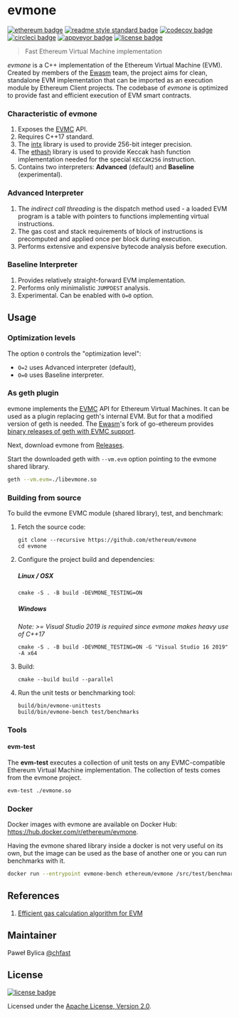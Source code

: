 # evmone

[![ethereum badge]][ethereum]
[![readme style standard badge]][standard readme]
[![codecov badge]][codecov]
[![circleci badge]][circleci]
[![appveyor badge]][appveyor]
[![license badge]][Apache License, Version 2.0]

> Fast Ethereum Virtual Machine implementation

_evmone_ is a C++ implementation of the Ethereum Virtual Machine (EVM). 
Created by members of the [Ewasm] team, the project aims for clean, standalone EVM implementation 
that can be imported as an execution module by Ethereum Client projects. 
The codebase of _evmone_ is optimized to provide fast and efficient execution of EVM smart contracts.

### Characteristic of evmone

1. Exposes the [EVMC] API.
2. Requires C++17 standard.
3. The [intx] library is used to provide 256-bit integer precision.
4. The [ethash] library is used to provide Keccak hash function implementation
   needed for the special `KECCAK256` instruction.
5. Contains two interpreters: **Advanced** (default) and **Baseline** (experimental).
   
### Advanced Interpreter

1. The _indirect call threading_ is the dispatch method used -
   a loaded EVM program is a table with pointers to functions implementing virtual instructions.
2. The gas cost and stack requirements of block of instructions is precomputed 
   and applied once per block during execution.
3. Performs extensive and expensive bytecode analysis before execution.

### Baseline Interpreter

1. Provides relatively straight-forward EVM implementation.
2. Performs only minimalistic `JUMPDEST` analysis.
3. Experimental. Can be enabled with `O=0` option.


## Usage

### Optimization levels

The option `O` controls the "optimization level":
- `O=2` uses Advanced interpreter (default),
- `O=0` uses Baseline interpreter.

### As geth plugin

evmone implements the [EVMC] API for Ethereum Virtual Machines.
It can be used as a plugin replacing geth's internal EVM. But for that a modified
version of geth is needed. The [Ewasm]'s fork
of go-ethereum provides [binary releases of geth with EVMC support](https://github.com/ewasm/go-ethereum/releases).

Next, download evmone from [Releases].

Start the downloaded geth with `--vm.evm` option pointing to the evmone shared library.

```bash
geth --vm.evm=./libevmone.so
```

### Building from source
To build the evmone EVMC module (shared library), test, and benchmark:

1. Fetch the source code:
   ```
   git clone --recursive https://github.com/ethereum/evmone
   cd evmone
   ```

2. Configure the project build and dependencies:
   ##### Linux / OSX
   ```
   cmake -S . -B build -DEVMONE_TESTING=ON
   ```

   ##### Windows
   *Note: >= Visual Studio 2019 is required since evmone makes heavy use of C++17*
   ```
   cmake -S . -B build -DEVMONE_TESTING=ON -G "Visual Studio 16 2019" -A x64
   ```
   
3. Build:
   ```
   cmake --build build --parallel
   ```


3. Run the unit tests or benchmarking tool:
   ```
   build/bin/evmone-unittests
   build/bin/evmone-bench test/benchmarks
   ```
### Tools

#### evm-test

The **evm-test** executes a collection of unit tests on 
any EVMC-compatible Ethereum Virtual Machine implementation.
The collection of tests comes from the evmone project.

```bash
evm-test ./evmone.so
```

### Docker

Docker images with evmone are available on Docker Hub:
https://hub.docker.com/r/ethereum/evmone.

Having the evmone shared library inside a docker is not very useful on its own,
but the image can be used as the base of another one or you can run benchmarks 
with it.

```bash
docker run --entrypoint evmone-bench ethereum/evmone /src/test/benchmarks
```

## References

1. [Efficient gas calculation algorithm for EVM](docs/efficient_gas_calculation_algorithm.md)

## Maintainer

Paweł Bylica [@chfast]

## License

[![license badge]][Apache License, Version 2.0]

Licensed under the [Apache License, Version 2.0].


[@chfast]: https://github.com/chfast
[appveyor]: https://ci.appveyor.com/project/chfast/evmone/branch/master
[circleci]: https://circleci.com/gh/ethereum/evmone/tree/master
[codecov]: https://codecov.io/gh/ethereum/evmone/
[Apache License, Version 2.0]: LICENSE
[ethereum]: https://ethereum.org
[EVMC]: https://github.com/ethereum/evmc
[Ewasm]: https://github.com/ewasm
[intx]: https://github.com/chfast/intx
[ethash]: https://github.com/chfast/ethash
[Releases]: https://github.com/ethereum/evmone/releases
[standard readme]: https://github.com/RichardLitt/standard-readme

[appveyor badge]: https://img.shields.io/appveyor/ci/chfast/evmone/master.svg?logo=appveyor
[circleci badge]: https://img.shields.io/circleci/project/github/ethereum/evmone/master.svg?logo=circleci
[codecov badge]: https://img.shields.io/codecov/c/github/ethereum/evmone.svg?logo=codecov
[ethereum badge]: https://img.shields.io/badge/ethereum-EVM-informational.svg?logo=ethereum
[license badge]: https://img.shields.io/github/license/ethereum/evmone.svg?logo=apache
[readme style standard badge]: https://img.shields.io/badge/readme%20style-standard-brightgreen.svg
